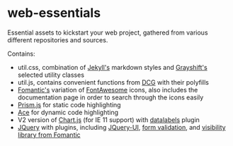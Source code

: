 # web-essentials
Essential assets to kickstart your web project, gathered from various different repositories and sources. 

Contains:
- util.css, combination of [Jekyll's](https://github.com/jekyll/jekyll) markdown styles and [Grayshift's](https://github.com/yanchokraev/grayshift) selected utility classes
- util.js, contains convenient functions from [DCG](https://github.com/alperderman/dcg) with their polyfills
- [Fomantic's](https://github.com/fomantic/fomantic-ui) variation of [FontAwesome](https://fontawesome.com/) icons, also includes the documentation page in order to search through the icons easily
- [Prism.js](https://github.com/PrismJS/prism) for static code highlighting
- [Ace](https://github.com/ajaxorg/ace) for dynamic code highlighting
- V2 version of [Chart.js](https://github.com/chartjs/Chart.js) (for IE 11 support) with [datalabels](https://github.com/chartjs/chartjs-plugin-datalabels) plugin
- [JQuery](https://github.com/jquery/jquery) with plugins, including [JQuery-UI](https://github.com/jquery/jquery-ui), [form validation](https://github.com/jquery-validation/jquery-validation/), and [visibility library from Fomantic](https://fomantic-ui.com/behaviors/visibility.html)
